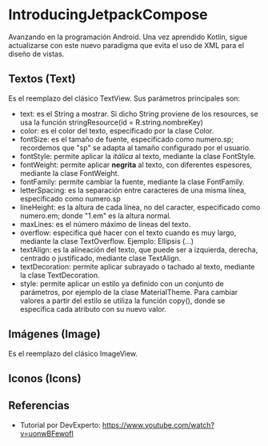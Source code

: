 # IntroducingJetpackCompose
Avanzando en la programación Android. Una vez aprendido Kotlin, sigue actualizarse con este nuevo paradigma que evita el uso de XML para el diseño de vistas.

## Textos (Text)
Es el reemplazo del clásico TextView. Sus parámetros principales son:

- text: es el String a mostrar. Si dicho String proviene de los resources, se usa la función stringResource(id = R.string.nombreKey)
- color: es el color del texto, especificado por la clase Color.
- fontSize: es el tamaño de fuente, especificado como numero.sp; recordemos que "sp" se adapta al tamaño configurado por el usuario.
- fontStyle: permite aplicar la *itálica* al texto, mediante la clase FontStyle.
- fontWeight: permite aplicar **negrita** al texto, con diferentes espesores, mediante la clase FontWeight.
- fontFamily: permite cambiar la fuente, mediante la clase FontFamily.
- letterSpacing: es la separación entre caracteres de una misma línea, especificado como numero.sp
- lineHeight: es la altura de cada línea, no del caracter, especificado como numero.em; donde "1.em" es la altura normal.
- maxLines: es el número máximo de líneas del texto.
- overflow: especifica qué hacer con el texto cuando es muy largo, mediante la clase TextOverflow. Ejemplo: Ellipsis (...)
- textAlign: es la alineación del texto, que puede ser a izquierda, derecha, centrado o justificado, mediante clase TextAlign.
- textDecoration: permite aplicar subrayado o tachado al texto, mediante la clase TextDecoration.
- style: permite aplicar un estilo ya definido con un conjunto de parámetros, por ejemplo de la clase MaterialTheme. Para cambiar valores a partir del estilo se utiliza la función copy(), donde se especifica cada atributo con su nuevo valor.

## Imágenes (Image)
Es el reemplazo del clásico ImageView.

## Iconos (Icons)


## Referencias
- Tutorial por DevExperto: https://www.youtube.com/watch?v=uonwBFewofI

